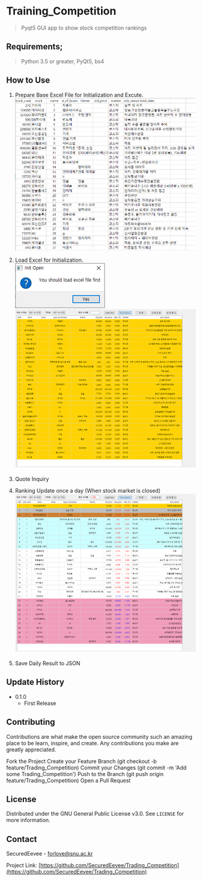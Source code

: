 # Training_Competition
> Pyqt5 GUI app to show stock competition rankings






## Requirements;
> Python 3.5 or greater,
> PyQt5,
> bs4

## How to Use

1. Prepare Base Excel File for Initialization and Excute.
![BaseExcel](./SceenShot/base_excel.png)
               
2. Load Excel for Initialization.   
![LoadExcel](./SceenShot/Load_from_Execl_Dialog.PNG)
![Init](./SceenShot/Init.png)

3. Quote Inquiry 

4. Ranking Update once a day (When stock market is closed)
![FirstDayDone](./SceenShot/First_Day_Result.png)

5. Save Daily Result to JSON 





## Update History

* 0.1.0
    * First Release



## Contributing

Contributions are what make the open source community such an amazing place to be learn, inspire, and create. Any contributions you make are greatly appreciated.

Fork the Project
Create your Feature Branch (git checkout -b feature/Trading_Competition)
Commit your Changes (git commit -m 'Add some Trading_Competition')
Push to the Branch (git push origin feature/Trading_Competition)
Open a Pull Request

<!-- LICENSE -->
## License

Distributed under the GNU General Public License v3.0. See `LICENSE` for more information.

<!-- CONTACT -->
## Contact

SecuredEevee - forlove@snu.ac.kr

Project Link: [https://github.com/SecuredEevee/Trading_Competition](https://github.com/SecuredEevee/Trading_Competition)
<!-- Markdown link & img dfn's -->
[npm-image]: https://img.shields.io/npm/v/datadog-metrics.svg?style=flat-square
[npm-url]: https://npmjs.org/package/datadog-metrics
[npm-downloads]: https://img.shields.io/npm/dm/datadog-metrics.svg?style=flat-square
[travis-image]: https://img.shields.io/travis/dbader/node-datadog-metrics/master.svg?style=flat-square
[travis-url]: https://travis-ci.org/dbader/node-datadog-metrics
[wiki]: https://github.com/yourname/yourproject/wiki
